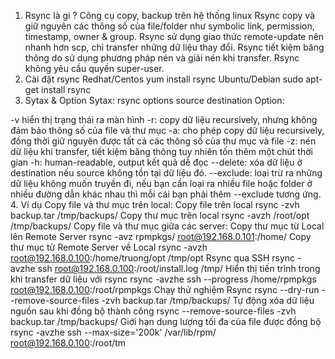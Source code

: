 1. Rsync là gi ?
Công cụ copy, backup trên hệ thống linux
Rsync copy và giữ nguyên các thông số của file/folder như symbolic link, permission, timestamp, owner & group.
Rsync sử dụng giao thức remote-update nên nhanh hơn scp, chỉ transfer những dữ liệu thay đổi.
Rsync tiết kiệm băng thông do sử dụng phương pháp nén và giải nén khi transfer.
Rsync không yêu cầu quyền super-user.
2. Cài đặt rsync
Redhat/Centos yum install rsync
Ubuntu/Debian sudo apt-get install rsync
3. Sytax & Option
Sytax: rsync options source destination Option:

-v hiển thị trạng thái ra màn hình
-r: copy dữ liệu recursively, nhưng không đảm bảo thông số của file và thư mục
-a: cho phép copy dữ liệu recursively, đồng thời giữ nguyên được tất cả các thông số của thư mục và file
-z: nén dữ liệu khi transfer, tiết kiệm băng thông tuy nhiên tốn thêm một chút thời gian
-h: human-readable, output kết quả dễ đọc
--delete: xóa dữ liệu ở destination nếu source không tồn tại dữ liệu đó.
--exclude: loại trừ ra những dữ liệu không muốn truyền đi, nếu bạn cần loại ra nhiều file hoặc folder ở nhiều đường dẫn khác nhau thì mỗi cái bạn phải thêm --exclude tương ứng.
4. Ví dụ
Copy file và thư mục trên local: Copy file trên local rsync -zvh backup.tar /tmp/backups/ Copy thư mục trên local rsync -avzh /root/opt /tmp/backups/
Copy file và thư mục giữa các server: Copy thư mục từ Local lên Remote Server rsync -avz rpmpkgs/ root@192.168.0.101:/home/ Copy thư mục từ Remote Server về Local rsync -avzh root@192.168.0.100:/home/truong/opt /tmp/opt
Rsync qua SSH rsync -avzhe ssh root@192.168.0.100:/root/install.log /tmp/
Hiển thị tiến trình trong khi transfer dữ liệu với rsync rsync -avzhe ssh --progress /home/rpmpkgs root@192.168.0.100:/root/rpmpkgs
Chạy thử nghiệm Rsync rsync --dry-run --remove-source-files -zvh backup.tar /tmp/backups/
Tự động xóa dữ liệu nguồn sau khi đồng bộ thành công rsync --remove-source-files -zvh backup.tar /tmp/backups/
Giới hạn dung lượng tối đa của file được đồng bộ rsync -avzhe ssh --max-size='200k' /var/lib/rpm/ root@192.168.0.100:/root/tm

